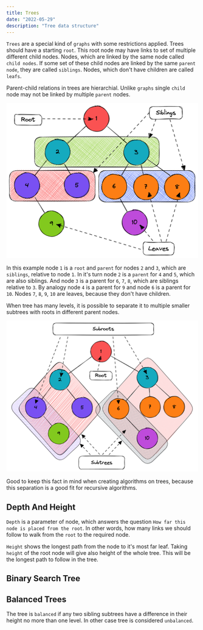 ```yaml
---
title: Trees
date: "2022-05-29"
description: "Tree data structure"
---
```


`Trees` are a special kind of `graphs` with some restrictions applied. Trees should have a starting `root`. 
This root node may have links to set of multiple different child nodes. Nodes, which are linked by the same node
called `child nodes`. If some set of these child nodes are linked by the same `parent node`, they are called `siblings`.
Nodes, which don't have children are called `leafs`. 

Parent-child relations in trees are hierarchial. Unlike `graphs` single `child` node may not be linked by multiple 
`parent` nodes. 

![Tree example](/_images/trees-1.png)

In this example node `1` is a `root` and `parent` for nodes `2` and `3`, which are `siblings`, relative to node `1`.
In it's turn node `2` is a `parent` for `4` and `5`, which are also siblings. And node `3` is a parent for `6`, `7`, `8`,
which are siblings relative to `3`. By analogy node `4` is a parent for `9` and node `6` is a parent for `10`. Nodes
`7`, `8`, `9`, `10` are leaves, because they don't have children.

When tree has many levels, it is possible to separate it to multiple smaller subtrees with roots in different parent nodes.

![Subtrees example](/_images/trees-2.png)

Good to keep this fact in mind when creating algorithms on trees, because this separation is a good fit for recursive algorithms.

## Depth And Height

`Depth` is a parameter of node, which answers the question `How far this node is placed from the root`. In other words, how 
many links we should follow to walk from the `root` to the required node.

`Height` shows the longest path from the node to it's most far leaf. Taking `height` of the root node will give also height
of the whole tree. This will be the longest path to follow in the tree.

## Binary Search Tree

## Balanced Trees

The tree is `balanced` if any two sibling subtrees have a difference in their height no more than one level. In other case
tree is considered `unbalanced`.
